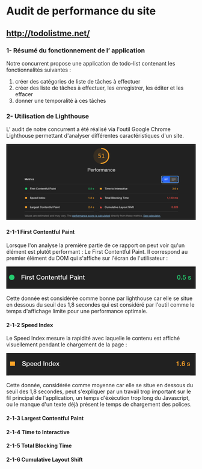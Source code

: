 # Audit de performance du site
## http://todolistme.net/

### 1- Résumé du fonctionnement de l’ application

Notre concurrent propose une application de todo-list contenant les fonctionnalités suivantes : 
1. créer des catégories de liste de tâches à effectuer
2. créer des liste de tâches à effectuer, les enregistrer, les éditer et les effacer
3. donner une temporalité à ces tâches


### 2- Utilisation de Lighthouse
L’ audit de notre concurrent a été réalisé via l'outil Google Chrome Lighthouse permettant d'analyser différentes caractéristiques d'un site.

![img](images/audit1.png)

#### 2-1-1 First Contentful Paint
Lorsque l'on analyse la première partie de ce rapport on peut voir qu'un élément est plutôt performant : Le First Contentful Paint. Il correspond au premier élément du DOM qui s'affiche sur l'écran de l'utilisateur :

![img](images/audit2.png)

Cette donnée est considérée comme bonne par lighthouse car elle se situe en dessous du seuil des 1,8 secondes qui est considéré par l'outil comme le temps d'affichage limite pour une performance optimale.

#### 2-1-2 Speed Index
Le Speed Index mesure la rapidité avec laquelle le contenu est affiché visuellement pendant le chargement de la page :

![img](images/audit3.png)

Cette donnée, considérée comme moyenne car elle se situe en dessous du seuil des 1,8 secondes, peut s'expliquer par un travail trop important sur  le fil principal de l'application, un temps d'éxécution trop long du Javascript, ou le manque d'un texte déjà présent le temps de chargement des polices. 

#### 2-1-3 Largest Contentful Paint
#### 2-1-4 Time to Interactive
#### 2-1-5 Total Blocking Time
#### 2-1-6 Cumulative Layout Shift


